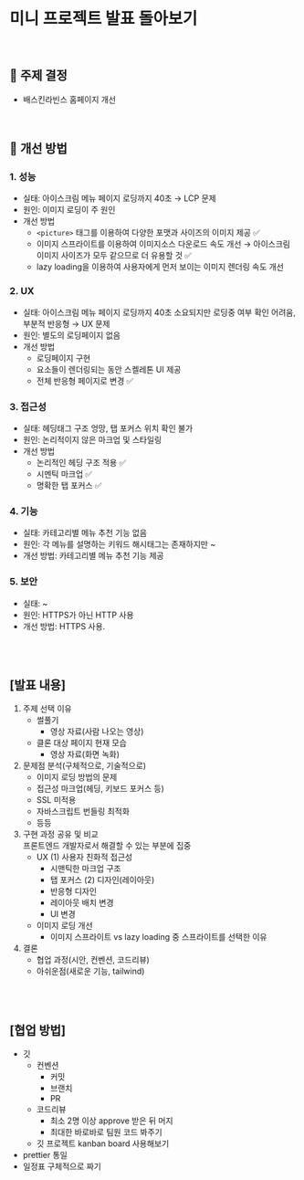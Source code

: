 # 미니 프로젝트 발표 돌아보기  
<br>

## 📌 주제 결정

- 배스킨라빈스 홈페이지 개선
<br>

## 📌 개선 방법

### 1. 성능
- 실태: 아이스크림 메뉴 페이지 로딩까지 40초 → LCP 문제
- 원인: 이미지 로딩이 주 원인
- 개선 방법
    - `<picture>` 태그를 이용하여 다양한 포맷과 사이즈의 이미지 제공 ✅
    - 이미지 스프라이트를 이용하여 이미지소스 다운로드 속도 개선 → 아이스크림 이미지 사이즈가 모두 같으므로 더 유용할 것 ✅
    - lazy loading을 이용하여 사용자에게 먼저 보이는 이미지 렌더링 속도 개선

### 2. UX
- 실태: 아이스크림 메뉴 페이지 로딩까지 40초 소요되지만 로딩중 여부 확인 어려움, 부분적 반응형 → UX 문제
- 원인: 별도의 로딩페이지 없음
- 개선 방법
    - 로딩페이지 구현
    - 요소들이 렌더링되는 동안 스켈레톤 UI 제공
    - 전체 반응형 페이지로 변경 ✅

### 3. 접근성
- 실태: 헤딩태그 구조 엉망, 탭 포커스 위치 확인 불가
- 원인: 논리적이지 않은 마크업 및 스타일링
- 개선 방법
    - 논리적인 헤딩 구조 적용 ✅
    - 시멘틱 마크업 ✅
    - 명확한 탭 포커스 ✅

### 4. 기능
- 실태: 카테고리별 메뉴 추천 기능 없음
- 원인: 각 메뉴를 설명하는 키워드 해시태그는 존재하지만 ~
- 개선 방법: 카테고리별 메뉴 추천 기능 제공

### 5. 보안
- 실태: ~
- 원인: HTTPS가 아닌 HTTP 사용
- 개선 방법: HTTPS 사용. 
<br>
<br>

## [발표 내용]
1. 주제 선택 이유
    - 썰풀기
        - 영상 자료(사람 나오는 영상)
    - 클론 대상 페이지 현재 모습
        - 영상 자료(화면 녹화)
2. 문제점 분석(구체적으로, 기술적으로)
    - 이미지 로딩 방법의 문제
    - 접근성 마크업(헤딩, 키보드 포커스 등)
    - SSL 미적용
    - 자바스크립트 번들링 최적화
    - 등등 
3. 구현 과정 공유 및 비교   
    프론트엔드 개발자로서 해결할 수 있는 부분에 집중
    - UX
        (1) 사용자 친화적 접근성
        - 시맨틱한 마크업 구조
        - 탭 포커스
        (2) 디자인(레이아웃)
        - 반응형 디자인
        - 레이아웃 배치 변경
        - UI 변경
    - 이미지 로딩 개선
        - 이미지 스프라이트 vs lazy loading 중 스프라이트를 선택한 이유
4. 결론
    - 협업 과정(시안, 컨벤션, 코드리뷰)
    - 아쉬운점(새로운 기능, tailwind)  
<br>
<br>

## [협업 방법]
- 깃
    - 컨벤션
        - 커밋
        - 브랜치
        - PR
    - 코드리뷰
        - 최소 2명 이상 approve 받은 뒤 머지
        - 최대한 바로바로 팀원 코드 봐주기
    - 깃 프로젝트 kanban board 사용해보기
- prettier 통일
- 일정표 구체적으로 짜기
